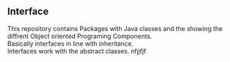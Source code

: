 ## Interface
This repository contains
Packages with Java classes and the showing the diffrent Object oriented Programing Components.<br />
Basically interfaces in line with inheritance. <br>
Interfaces work with the abstract classes.
nfjjfjf
